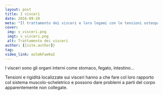 ```yaml
---
layout: post
title: I visceri
date: 2016-09-28
meta: "Il trattamento dei visceri e loro legami con le tensioni osteopatiche"
cover:
 img: v_visceri.png
 imgt: v_visceri.png
 alt: Trattamento dei visceri
author: {{site.author}}
tag:
video_link: oolmkFaeKaI
---
```

I visceri sono gli organi interni come stomaco, fegato, intestino…

Tensioni e rigidità localizzate sui visceri hanno a che fare col loro rapporto col sistema muscolo-scheletrico e possono dare problemi a parti del corpo apparentemente non collegate.
